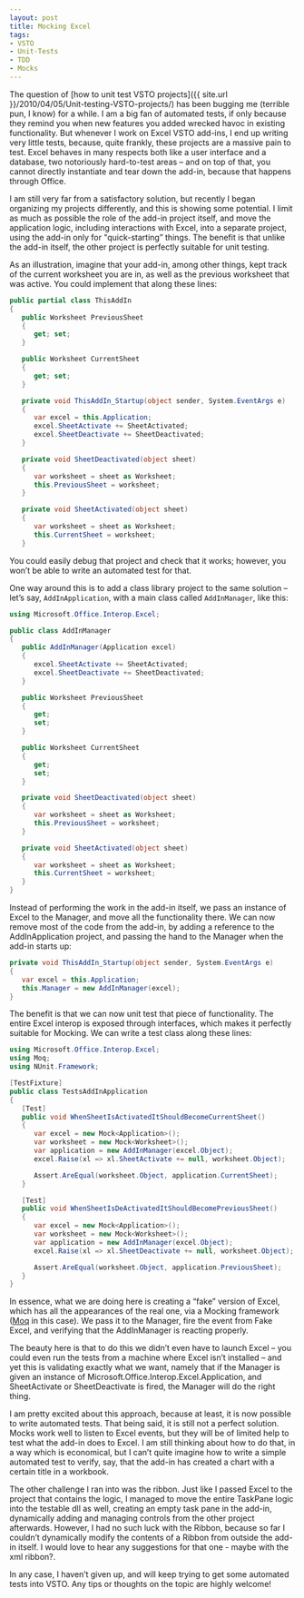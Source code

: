 ```yaml
---
layout: post
title: Mocking Excel
tags:
- VSTO
- Unit-Tests
- TDD
- Mocks
---
```


The question of [how to unit test VSTO projects]({{ site.url }}/2010/04/05/Unit-testing-VSTO-projects/) has been bugging me (terrible pun, I know) for a while. I am a big fan of automated tests, if only because they remind you when new features you added wrecked havoc in existing functionality. But whenever I work on Excel VSTO add-ins, I end up writing very little tests, because, quite frankly, these projects are a massive pain to test. Excel behaves in many respects both like a user interface and a database, two notoriously hard-to-test areas – and on top of that, you cannot directly instantiate and tear down the add-in, because that happens through Office.  

I am still very far from a satisfactory solution, but recently I began organizing my projects differently, and this is showing some potential. I limit as much as possible the role of the add-in project itself, and move the application logic, including interactions with Excel, into a separate project, using the add-in only for "quick-starting” things. The benefit is that unlike the add-in itself, the other project is perfectly suitable for unit testing.  

As an illustration, imagine that your add-in, among other things, kept track of the current worksheet you are in, as well as the previous worksheet that was active. You could implement that along these lines:  

``` csharp
public partial class ThisAddIn
{
   public Worksheet PreviousSheet
   {
      get; set;
   }

   public Worksheet CurrentSheet
   {
      get; set;
   }

   private void ThisAddIn_Startup(object sender, System.EventArgs e)
   {
      var excel = this.Application;
      excel.SheetActivate += SheetActivated;
      excel.SheetDeactivate += SheetDeactivated;
   }

   private void SheetDeactivated(object sheet)
   {
      var worksheet = sheet as Worksheet;
      this.PreviousSheet = worksheet;
   }

   private void SheetActivated(object sheet)
   {
      var worksheet = sheet as Worksheet;
      this.CurrentSheet = worksheet;
   }
``` 

You could easily debug that project and check that it works; however, you won’t be able to write an automated test for that.

<!--more-->

One way around this is to add a class library project to the same solution – let’s say, `AddInApplication`, with a main class called `AddInManager`, like this:

``` csharp
using Microsoft.Office.Interop.Excel;

public class AddInManager
{
   public AddInManager(Application excel)
   {
      excel.SheetActivate += SheetActivated;
      excel.SheetDeactivate += SheetDeactivated;
   }

   public Worksheet PreviousSheet
   {
      get;
      set;
   }

   public Worksheet CurrentSheet
   {
      get;
      set;
   }

   private void SheetDeactivated(object sheet)
   {
      var worksheet = sheet as Worksheet;
      this.PreviousSheet = worksheet;
   }

   private void SheetActivated(object sheet)
   {
      var worksheet = sheet as Worksheet;
      this.CurrentSheet = worksheet;
   }
}
``` 

Instead of performing the work in the add-in itself, we pass an instance of Excel to the Manager, and move all the functionality there. We can now remove most of the code from the add-in, by adding a reference to the AddInApplication project, and passing the hand to the Manager when the add-in starts up:


``` csharp
private void ThisAddIn_Startup(object sender, System.EventArgs e)
{
   var excel = this.Application;
   this.Manager = new AddInManager(excel);
}
``` 

The benefit is that we can now unit test that piece of functionality. The entire Excel interop is exposed through interfaces, which makes it perfectly suitable for Mocking. We can write a test class along these lines:

``` csharp
using Microsoft.Office.Interop.Excel;
using Moq;
using NUnit.Framework;

[TestFixture]
public class TestsAddInApplication
{
   [Test]
   public void WhenSheetIsActivatedItShouldBecomeCurrentSheet()
   {
      var excel = new Mock<Application>();
      var worksheet = new Mock<Worksheet>();
      var application = new AddInManager(excel.Object);
      excel.Raise(xl => xl.SheetActivate += null, worksheet.Object);

      Assert.AreEqual(worksheet.Object, application.CurrentSheet);
   }

   [Test]
   public void WhenSheetIsDeActivatedItShouldBecomePreviousSheet()
   {
      var excel = new Mock<Application>();
      var worksheet = new Mock<Worksheet>();
      var application = new AddInManager(excel.Object);
      excel.Raise(xl => xl.SheetDeactivate += null, worksheet.Object);

      Assert.AreEqual(worksheet.Object, application.PreviousSheet);
   }
}
``` 

In essence, what we are doing here is creating a “fake” version of Excel, which has all the appearances of the real one, via a Mocking framework ([Moq](http://code.google.com/p/moq/) in this case). We pass it to the Manager, fire the event from Fake Excel, and verifying that the AddInManager is reacting properly.

The beauty here is that to do this we didn’t even have to launch Excel – you could even run the tests from a machine where Excel isn’t installed – and yet this is validating exactly what we want, namely that if the Manager is given an instance of Microsoft.Office.Interop.Excel.Application, and SheetActivate or SheetDeactivate is fired, the Manager will do the right thing.

I am pretty excited about this approach, because at least, it is now possible to write automated tests. That being said, it is still not a perfect solution. Mocks work well to listen to Excel events, but they will be of limited help to test what the add-in does to Excel. I am still thinking about how to do that, in a way which is economical, but I can’t quite imagine how to write a simple automated test to verify, say, that the add-in has created a chart with a certain title in a workbook.

The other challenge I ran into was the ribbon. Just like I passed Excel to the project that contains the logic, I managed to move the entire TaskPane logic into the testable dll as well, creating an empty task pane in the add-in, dynamically adding and managing controls from the other project afterwards. However, I had no such luck with the Ribbon, because so far I couldn’t dynamically modify the contents of a Ribbon from outside the add-in itself. I would love to hear any suggestions for that one - maybe with the xml ribbon?.

In any case, I haven’t given up, and will keep trying to get some automated tests into VSTO. Any tips or thoughts on the topic are highly welcome!
